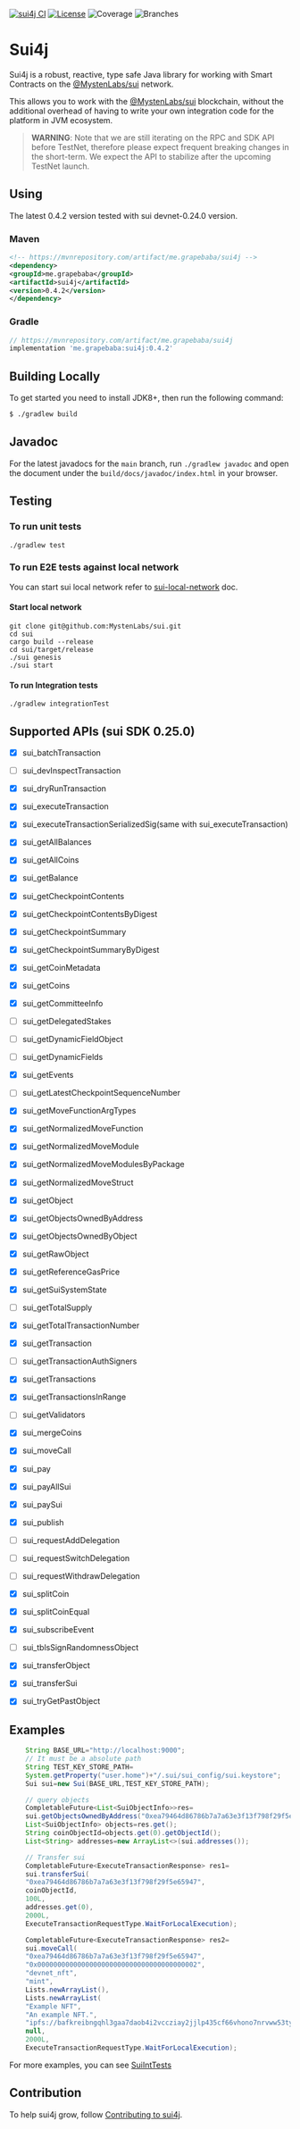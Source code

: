 [![sui4j CI](https://github.com/GrapeBaBa/sui4j/actions/workflows/build.yml/badge.svg?branch=main)](https://github.com/GrapeBaBa/sui4j/actions/workflows/build.yml)
[![License](https://img.shields.io/badge/License-Apache%202.0-blue.svg)](https://opensource.org/licenses/Apache-2.0)
![Coverage](.github/badges/jacoco.svg)
![Branches](.github/badges/branches.svg)

# Sui4j

Sui4j is a robust, reactive, type safe Java library for working with Smart Contracts on the
[@MystenLabs/sui](https://docs.sui.io/) network.

This allows you to work with the [@MystenLabs/sui](https://docs.sui.io/) blockchain, without the
additional overhead of having to write your own integration code for the platform in JVM ecosystem.


>**WARNING**: Note that we are still iterating on the RPC and SDK API before TestNet, therefore please
expect frequent breaking changes in the short-term. We expect the API to stabilize after the
upcoming TestNet launch.

## Using

The latest 0.4.2 version tested with sui devnet-0.24.0 version.

### Maven

```xml
<!-- https://mvnrepository.com/artifact/me.grapebaba/sui4j -->
<dependency>
<groupId>me.grapebaba</groupId>
<artifactId>sui4j</artifactId>
<version>0.4.2</version>
</dependency>
```

### Gradle

```groovy
// https://mvnrepository.com/artifact/me.grapebaba/sui4j
implementation 'me.grapebaba:sui4j:0.4.2'
```

## Building Locally

To get started you need to install JDK8+, then run the following command:

```bash
$ ./gradlew build
```

## Javadoc

For the latest javadocs for the `main` branch, run `./gradlew javadoc` and open
the document under the `build/docs/javadoc/index.html` in your browser.

## Testing

### To run unit tests

```
./gradlew test
```

### To run E2E tests against local network

You can start sui local network refer
to [sui-local-network](https://github.com/MystenLabs/sui/blob/main/doc/src/build/sui-local-network.md)
doc.

#### Start local network

```
git clone git@github.com:MystenLabs/sui.git
cd sui
cargo build --release
cd sui/target/release
./sui genesis
./sui start
```

#### To run Integration tests

```
./gradlew integrationTest
```

## Supported APIs (sui SDK 0.25.0)

- [x] sui_batchTransaction
- [ ] sui_devInspectTransaction
- [x] sui_dryRunTransaction
- [x] sui_executeTransaction
- [x] sui_executeTransactionSerializedSig(same with sui_executeTransaction)
- [x] sui_getAllBalances
- [x] sui_getAllCoins
- [x] sui_getBalance
- [x] sui_getCheckpointContents
- [x] sui_getCheckpointContentsByDigest
- [x] sui_getCheckpointSummary
- [x] sui_getCheckpointSummaryByDigest
- [x] sui_getCoinMetadata
- [x] sui_getCoins
- [x] sui_getCommitteeInfo
- [ ] sui_getDelegatedStakes
- [ ] sui_getDynamicFieldObject
- [ ] sui_getDynamicFields
- [x] sui_getEvents
- [ ] sui_getLatestCheckpointSequenceNumber
- [x] sui_getMoveFunctionArgTypes
- [x] sui_getNormalizedMoveFunction
- [x] sui_getNormalizedMoveModule
- [x] sui_getNormalizedMoveModulesByPackage
- [x] sui_getNormalizedMoveStruct
- [x] sui_getObject
- [x] sui_getObjectsOwnedByAddress
- [x] sui_getObjectsOwnedByObject
- [x] sui_getRawObject
- [x] sui_getReferenceGasPrice
- [x] sui_getSuiSystemState
- [ ] sui_getTotalSupply
- [x] sui_getTotalTransactionNumber
- [x] sui_getTransaction
- [ ] sui_getTransactionAuthSigners
- [x] sui_getTransactions
- [x] sui_getTransactionsInRange
- [ ] sui_getValidators
- [x] sui_mergeCoins
- [x] sui_moveCall
- [x] sui_pay
- [x] sui_payAllSui
- [x] sui_paySui
- [x] sui_publish
- [ ] sui_requestAddDelegation
- [ ] sui_requestSwitchDelegation
- [ ] sui_requestWithdrawDelegation
- [x] sui_splitCoin
- [x] sui_splitCoinEqual
- [x] sui_subscribeEvent
- [ ] sui_tblsSignRandomnessObject
- [x] sui_transferObject
- [x] sui_transferSui
- [x] sui_tryGetPastObject


## Examples

```java
	String BASE_URL="http://localhost:9000";
	// It must be a absolute path
	String TEST_KEY_STORE_PATH=
	System.getProperty("user.home")+"/.sui/sui_config/sui.keystore";
	Sui sui=new Sui(BASE_URL,TEST_KEY_STORE_PATH);

	// query objects
	CompletableFuture<List<SuiObjectInfo>>res=
	sui.getObjectsOwnedByAddress("0xea79464d86786b7a7a63e3f13f798f29f5e65947");
	List<SuiObjectInfo> objects=res.get();
	String coinObjectId=objects.get(0).getObjectId();
	List<String> addresses=new ArrayList<>(sui.addresses());

	// Transfer sui
	CompletableFuture<ExecuteTransactionResponse> res1=
	sui.transferSui(
	"0xea79464d86786b7a7a63e3f13f798f29f5e65947",
	coinObjectId,
	100L,
	addresses.get(0),
	2000L,
	ExecuteTransactionRequestType.WaitForLocalExecution);

	CompletableFuture<ExecuteTransactionResponse> res2=
	sui.moveCall(
	"0xea79464d86786b7a7a63e3f13f798f29f5e65947",
	"0x0000000000000000000000000000000000000002",
	"devnet_nft",
	"mint",
	Lists.newArrayList(),
	Lists.newArrayList(
	"Example NFT",
	"An example NFT.",
	"ipfs://bafkreibngqhl3gaa7daob4i2vccziay2jjlp435cf66vhono7nrvww53ty"),
	null,
	2000L,
	ExecuteTransactionRequestType.WaitForLocalExecution);
```

For more examples, you can see [SuiIntTests](src/integrationTest/java/io/sui/SuiIntTests.java)

## Contribution
To help sui4j grow, follow [Contributing to sui4j](CONTRIBUTING.md).
